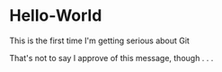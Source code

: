 # Hello-World
This is the first time I'm getting serious about Git

That's not to say I approve of this message, though . . .
